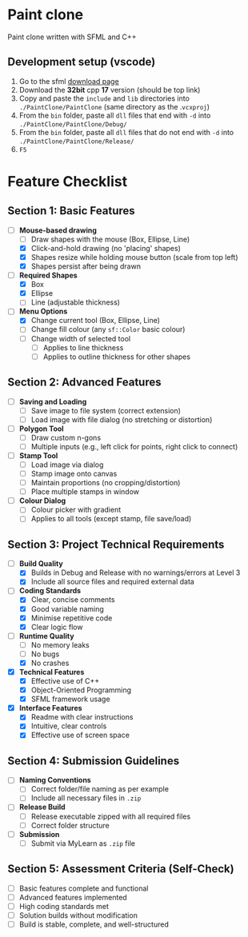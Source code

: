 # Paint clone
Paint clone written with SFML and C++ 

## Development setup (vscode)
1. Go to the sfml [download page](https://www.sfml-dev.org/download/sfml/3.0.0/#windows)
1. Download the **32bit** cpp **17** version (should be top link)
1. Copy and paste the `include` and `lib` directories into `./PaintClone/PaintClone` (same directory as the .`vcxproj`)
1. From the `bin` folder, paste all `dll` files that end with `-d` into `./PaintClone/PaintClone/Debug/`
1. From the `bin` folder, paste all `dll` files that do not end with `-d` into `./PaintClone/PaintClone/Release/`
1. `F5`

# Feature Checklist

## Section 1: Basic Features
- [ ] **Mouse-based drawing**
  - [ ] Draw shapes with the mouse (Box, Ellipse, Line)
  - [x] Click-and-hold drawing (no 'placing' shapes)
  - [x] Shapes resize while holding mouse button (scale from top left)
  - [x] Shapes persist after being drawn
- [ ] **Required Shapes**
  - [x] Box
  - [x] Ellipse
  - [ ] Line (adjustable thickness)
- [ ] **Menu Options**
  - [x] Change current tool (Box, Ellipse, Line)
  - [ ] Change fill colour (any `sf::Color` basic colour)
  - [ ] Change width of selected tool  
    - [ ] Applies to line thickness  
    - [ ] Applies to outline thickness for other shapes

## Section 2: Advanced Features
- [ ] **Saving and Loading**
  - [ ] Save image to file system (correct extension)
  - [ ] Load image with file dialog (no stretching or distortion)
- [ ] **Polygon Tool**
  - [ ] Draw custom n-gons  
  - [ ] Multiple inputs (e.g., left click for points, right click to connect)
- [ ] **Stamp Tool**
  - [ ] Load image via dialog
  - [ ] Stamp image onto canvas
  - [ ] Maintain proportions (no cropping/distortion)
  - [ ] Place multiple stamps in window
- [ ] **Colour Dialog**
  - [ ] Colour picker with gradient
  - [ ] Applies to all tools (except stamp, file save/load)

## Section 3: Project Technical Requirements
- [ ] **Build Quality**
  - [x] Builds in Debug and Release with no warnings/errors at Level 3
  - [x] Include all source files and required external data
- [ ] **Coding Standards**
  - [x] Clear, concise comments
  - [x] Good variable naming
  - [x] Minimise repetitive code
  - [x] Clear logic flow
- [ ] **Runtime Quality**
  - [ ] No memory leaks
  - [ ] No bugs
  - [x] No crashes
- [x] **Technical Features**
  - [x] Effective use of C++
  - [x] Object-Oriented Programming
  - [x] SFML framework usage
- [x] **Interface Features**
  - [x] Readme with clear instructions
  - [x] Intuitive, clear controls
  - [x] Effective use of screen space

## Section 4: Submission Guidelines
- [ ] **Naming Conventions**
  - [ ] Correct folder/file naming as per example
  - [ ] Include all necessary files in `.zip`
- [ ] **Release Build**
  - [ ] Release executable zipped with all required files
  - [ ] Correct folder structure
- [ ] **Submission**
  - [ ] Submit via MyLearn as `.zip` file

## Section 5: Assessment Criteria (Self-Check)
- [ ] Basic features complete and functional
- [ ] Advanced features implemented
- [ ] High coding standards met
- [ ] Solution builds without modification
- [ ] Build is stable, complete, and well-structured